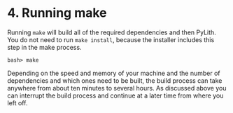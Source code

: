 # 4. Running make

Running `make` will build all of the required dependencies and then PyLith. You do not
need to run `make install`, because the installer includes this step
in the make process.

```[bash]
bash> make
```

Depending on the speed and memory of your machine and the number of dependencies and which ones need to be built, the
build process can take anywhere from about ten minutes to several hours. As discussed above you can interrupt the build
process and continue at a later time from where you left off.
